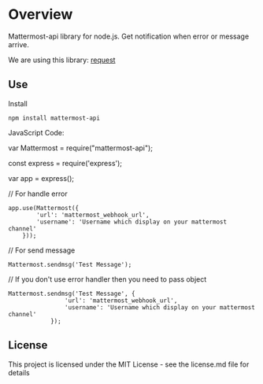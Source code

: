 
# Overview

Mattermost-api library for node.js. Get notification when error or message arrive. 

We are using this library:  [request](https://github.com/request/request)


## Use

Install

`npm install mattermost-api`

JavaScript Code:

var Mattermost = require("mattermost-api");

const  express  =  require('express');

var  app  =  express();

// For handle error

```
app.use(Mattermost({
        'url': 'mattermost_webhook_url',
        'username': 'Username which display on your mattermost channel'
    }));
```

// For send message
```
Mattermost.sendmsg('Test Message');
```

// If you don't use error handler then you need to pass object 
```
Mattermost.sendmsg('Test Message', {
                'url': 'mattermost_webhook_url',
                'username': 'Username which display on your mattermost channel'
            });
```

## License

This project is licensed under the MIT License - see the license.md file for details
